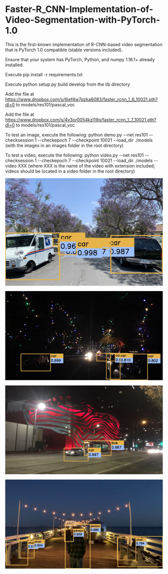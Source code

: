 # Faster-R_CNN-Implementation-of-Video-Segmentation-with-PyTorch-1.0

This is the first-known implementation of R-CNN-based video segmentation that is PyTorch 1.0 compatible (stable versions included).

Ensure that your system has PyTorch, Python, and numpy 1.16.1+ already installed.

Execute pip install -r requirements.txt

Execute python setup.py build develop from the lib directory

Add the file at https://www.dropbox.com/s/6ief4w7qzka6083/faster_rcnn_1_6_10021.pth?dl=0 to models/res101/pascal_voc

Add the file at https://www.dropbox.com/s/4v3or0054kzl19q/faster_rcnn_1_7_10021.pth?dl=0 to models/res101/pascal_voc

To test an image, execute the following: python demo.py --net res101 --checksession 1 --checkepoch 7 --checkpoint 10021 --load_dir ./models (with the images in an images folder in the root directory)

To test a video, execute the following: python video.py --net res101 --checksession 1 --checkepoch 7 --checkpoint 10021 --load_dir ./models --video XXX (where XXX is the name of the video with extension included; videos should be located in a video folder in the root directory)

![Sample Frame No. 1](/samples/Picture1.jpg)

![Sample Frame No. 2](/samples/Picture2.jpg)

![Sample Frame No. 3](/samples/Picture3.jpg)

![Sample Frame No. 4](/samples/Picture4.jpg)

